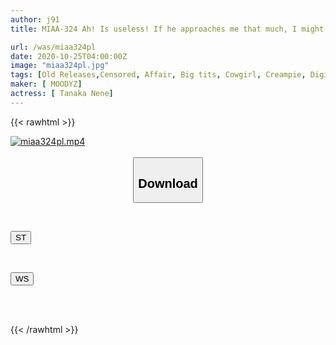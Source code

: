 ```yaml
---
author: j91
title: MIAA-324 Ah! Is useless! If he approaches me that much, I might not be able to keep my promise to wait until we divorce... The temptation of my big-breasted brother's wife during divorce mediation Nene Tanaka

url: /was/miaa324pl
date: 2020-10-25T04:00:00Z
image: "miaa324pl.jpg"
tags: [Old Releases,Censored, Affair, Big tits, Cowgirl, Creampie, Digital Mosaic, Solowork, Titty fuck]
maker: [ MOODYZ]
actress: [ Tanaka Nene]
---
```



{{< rawhtml >}}

<div class="video" data-videoid="JbMOer2yyYTjwmm">
    <a href="javascript:;">
        <img src="/was/miaa324pl/miaa324pl.jpg" width="WIDTH" height="HEIGHT" alt="miaa324pl.mp4" loading="lazy">
    </a>
</div>

<script type="text/javascript" src="https://j91.asia/asset/on-demand-st.js"></script>

<br>
  <link rel="stylesheet" href="https://j91.asia/asset/bs5.css">
  
  <center>
  <button class="btn btn-primary" type="button" data-bs-toggle="collapse" data-bs-target=".multi-collapse" aria-expanded="false" aria-controls="multiCollapseExample1 multiCollapseExample2"><h2>Download</h2></button></center>
</p>
<div class="row">
  <div class="col">
    <div class="collapse multi-collapse" id="multiCollapseExample1">
      <div class="card card-body">
	      	      <br>
<div class="buttons">  
<p><a href="https://streamtape.to/v/JbMOer2yyYTjwmm" target="_blank"><button class="btn-hover color-3"><i class="fa fa-download"></i> ST</button></a></p></div>
    </div>
  </div>
</div>
  <div class="col">
    <div class="collapse multi-collapse" id="multiCollapseExample2">
      <div class="card card-body">
	      <br>
<div class="buttons">
<p><a href="https://wolfstream.tv/djct9od6pury" target="_blank"><button class="btn-hover color-8"><i class="fa fa-download"></i> WS</button></a></p></div>
<br><br>
      </div>
    </div>
  </div>
</div>

{{< /rawhtml >}}